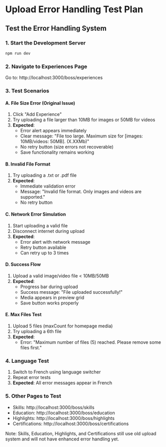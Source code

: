 # Upload Error Handling Test Plan

## Test the Error Handling System

### 1. Start the Development Server
```bash
npm run dev
```

### 2. Navigate to Experiences Page
Go to: http://localhost:3000/boss/experiences

### 3. Test Scenarios

#### A. File Size Error (Original Issue)
1. Click "Add Experience"
2. Try uploading a file larger than 10MB for images or 50MB for videos
3. **Expected**: 
   - Error alert appears immediately
   - Clear message: "File too large. Maximum size for [images: 10MB/videos: 50MB]. (X.XXMb)"
   - No retry button (size errors not recoverable)
   - Save functionality remains working

#### B. Invalid File Format
1. Try uploading a .txt or .pdf file
2. **Expected**:
   - Immediate validation error
   - Message: "Invalid file format. Only images and videos are supported."
   - No retry button

#### C. Network Error Simulation
1. Start uploading a valid file
2. Disconnect internet during upload
3. **Expected**:
   - Error alert with network message
   - Retry button available
   - Can retry up to 3 times

#### D. Success Flow
1. Upload a valid image/video file < 10MB/50MB
2. **Expected**:
   - Progress bar during upload
   - Success message: "File uploaded successfully!"
   - Media appears in preview grid
   - Save button works properly

#### E. Max Files Test
1. Upload 5 files (maxCount for homepage media)
2. Try uploading a 6th file
3. **Expected**:
   - Error: "Maximum number of files (5) reached. Please remove some files first."

### 4. Language Test
1. Switch to French using language switcher
2. Repeat error tests
3. **Expected**: All error messages appear in French

### 5. Other Pages to Test
- Skills: http://localhost:3000/boss/skills
- Education: http://localhost:3000/boss/education  
- Highlights: http://localhost:3000/boss/highlights
- Certifications: http://localhost:3000/boss/certifications

Note: Skills, Education, Highlights, and Certifications still use old upload system and will not have enhanced error handling yet.
